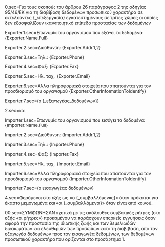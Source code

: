 0.sec=Για τους σκοπούς του άρθρου 26 παράγραφος 2 της οδηγίας 95/46/ΕΚ για τη διαβίβαση δεδομένων προσωπικού χαρακτήρα σε εκτελούντες {_επεξεργασία} εγκατεστημένους σε τρίτες χώρες οι οποίες δεν εξασφαλίζουν ικανοποιητικό επίπεδο προστασίας των δεδομένων

Exporter.1.sec=Επωνυμία του οργανισμού που εξάγει τα δεδομένα: {Exporter.Name.Full}

Exporter.2.sec=Διεύθυνση: {Exporter.Addr.1,2}

Exporter.3.sec=Τηλ.: {Exporter.Phone}

Exporter.4.sec=Φαξ: {Exporter.Fax}

Exporter.5.sec=Ηλ. ταχ.:  {Exporter.Email}

Exporter.6.sec=Άλλα πληροφοριακά στοιχεία που απαιτούνται για τον προσδιορισμό του οργανισμού {Exporter.OtherInformationToIdentify}

Exporter.7.sec=(ο {_εξαγωγέας_δεδομένων})

2.sec=και


Importer.1.sec=Επωνυμία του οργανισμού που εισάγει τα δεδομένα: {Importer.Name.Full}

Importer.2.sec=Διεύθυνση: {Importer.Addr.1,2}

Importer.3.sec=Τηλ.: {Importer.Phone}

Importer.4.sec=Φαξ: {Importer.Fax}

Importer.5.sec=Ηλ. ταχ.:  {Importer.Email}

Importer.6.sec=Άλλα πληροφοριακά στοιχεία που απαιτούνται για τον προσδιορισμό του οργανισμού {Importer.OtherInformationToIdentify}

Importer.7.sec=(ο εισαγωγέας δεδομένων)

4.sec=Φερόμενοι στο εξής ως «ο {_συμβαλλόμενος}» όταν πρόκειται για έκαστο μεμονωμένα και «οι {_συμβαλλόμενοι}» όταν είναι από κοινού.

00.sec=ΣΥΜΦΩΝΗΣΑΝ σχετικά με τις ακόλουθες συμβατικές ρήτρες (στο εξής «οι ρήτρες») προκειμένου να παράσχουν επαρκείς εγγυήσεις όσον αφορά την προστασία της ιδιωτικής ζωής και των θεμελιωδών δικαιωμάτων και ελευθεριών των προσώπων κατά τη διαβίβαση, από τον εξαγωγέα δεδομένων προς τον εισαγωγέα δεδομένων, των δεδομένων προσωπικού χαρακτήρα που ορίζονται στο προσάρτημα 1.
